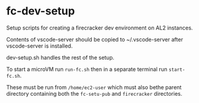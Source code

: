 # fc-dev-setup

Setup scripts for creating a firecracker dev environment on AL2 instances.

Contents of vscode-server should be copied to ~/.vscode-server after vscode-server is installed.

dev-setup.sh handles the rest of the setup.

To start a microVM run `run-fc.sh` then in a separate terminal run `start-fc.sh`.

These must be run from `/home/ec2-user` which must also bethe parent directory containing both the `fc-setu-pub` and `firecracker` directories.
